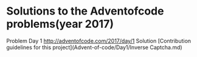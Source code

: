 # Solutions to the Adventofcode problems(year 2017)
Problem Day 1 http://adventofcode.com/2017/day/1 Solution [Contribution guidelines for this project](Advent-of-code/Day1/Inverse Captcha.md)



